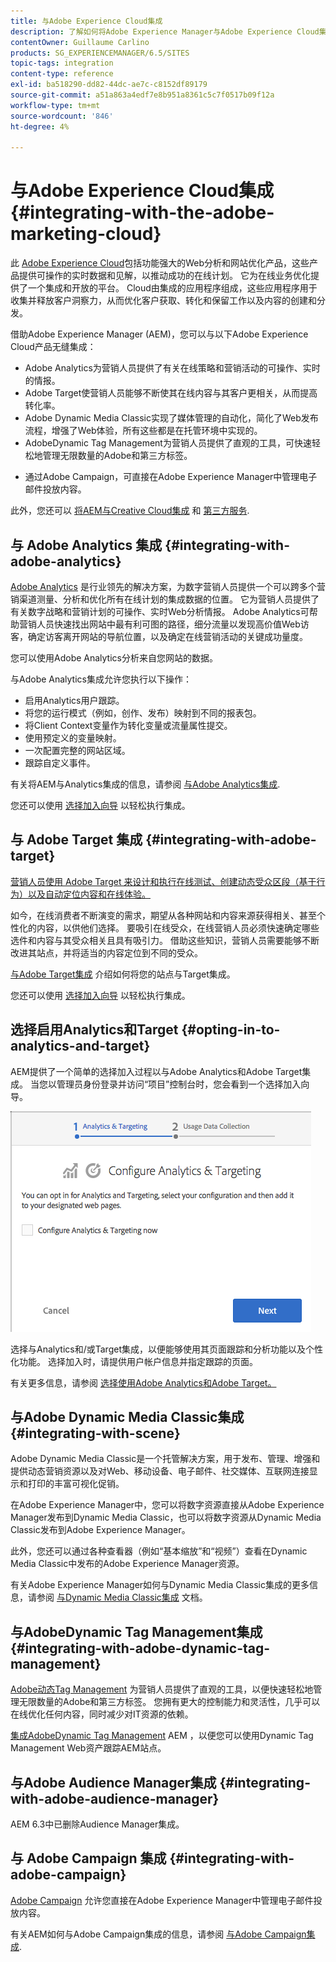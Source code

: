 ```yaml
---
title: 与Adobe Experience Cloud集成
description: 了解如何将Adobe Experience Manager与Adobe Experience Cloud集成。
contentOwner: Guillaume Carlino
products: SG_EXPERIENCEMANAGER/6.5/SITES
topic-tags: integration
content-type: reference
exl-id: ba518290-dd82-44dc-ae7c-c8152df89179
source-git-commit: a51a863a4edf7e8b951a8361c5c7f0517b09f12a
workflow-type: tm+mt
source-wordcount: '846'
ht-degree: 4%

---
```


# 与Adobe Experience Cloud集成{#integrating-with-the-adobe-marketing-cloud}

此 [Adobe Experience Cloud](https://business.adobe.com/products/marketing-cloud/main.html)包括功能强大的Web分析和网站优化产品，这些产品提供可操作的实时数据和见解，以推动成功的在线计划。 它为在线业务优化提供了一个集成和开放的平台。 Cloud由集成的应用程序组成，这些应用程序用于收集并释放客户洞察力，从而优化客户获取、转化和保留工作以及内容的创建和分发。

借助Adobe Experience Manager (AEM)，您可以与以下Adobe Experience Cloud产品无缝集成：

* Adobe Analytics为营销人员提供了有关在线策略和营销活动的可操作、实时的情报。
* Adobe Target使营销人员能够不断使其在线内容与其客户更相关，从而提高转化率。
* Adobe Dynamic Media Classic实现了媒体管理的自动化，简化了Web发布流程，增强了Web体验，所有这些都是在托管环境中实现的。
* AdobeDynamic Tag Management为营销人员提供了直观的工具，可快速轻松地管理无限数量的Adobe和第三方标签。
<!-- Search&Promote is end of life as of September 1, 2022 * Adobe Search&Promote gives marketers the ability to control and optimize the search results on their sites. -->
* 通过Adobe Campaign，可直接在Adobe Experience Manager中管理电子邮件投放内容。

此外，您还可以 [将AEM与Creative Cloud集成](/help/assets/aem-cc-integration-best-practices.md) 和 [第三方服务](/help/sites-administering/third-party-services.md).

## 与 Adobe Analytics 集成 {#integrating-with-adobe-analytics}

[Adobe Analytics](https://business.adobe.com/products/analytics/adobe-analytics.html) 是行业领先的解决方案，为数字营销人员提供一个可以跨多个营销渠道测量、分析和优化所有在线计划的集成数据的位置。 它为营销人员提供了有关数字战略和营销计划的可操作、实时Web分析情报。 Adobe Analytics可帮助营销人员快速找出网站中最有利可图的路径，细分流量以发现高价值Web访客，确定访客离开网站的导航位置，以及确定在线营销活动的关键成功量度。

您可以使用Adobe Analytics分析来自您网站的数据。

与Adobe Analytics集成允许您执行以下操作：

* 启用Analytics用户跟踪。
* 将您的运行模式（例如，创作、发布）映射到不同的报表包。
* 将Client Context变量作为转化变量或流量属性提交。
* 使用预定义的变量映射。
* 一次配置完整的网站区域。
* 跟踪自定义事件。

有关将AEM与Analytics集成的信息，请参阅 [与Adobe Analytics集成](/help/sites-administering/adobeanalytics.md).

您还可以使用 [选择加入向导](/help/sites-administering/opt-in.md) 以轻松执行集成。

## 与 Adobe Target 集成 {#integrating-with-adobe-target}

[营销人员使用 Adobe Target 来设计和执行在线测试、创建动态受众区段（基于行为）以及自动定位内容和在线体验。](https://business.adobe.com/products/target/adobe-target.html)

如今，在线消费者不断演变的需求，期望从各种网站和内容来源获得相关、甚至个性化的内容，以供他们选择。 要吸引在线受众，在线营销人员必须快速确定哪些选件和内容与其受众相关且具有吸引力。 借助这些知识，营销人员需要能够不断改进其站点，并将适当的内容定位到不同的受众。

[与Adobe Target集成](/help/sites-administering/target.md) 介绍如何将您的站点与Target集成。

您还可以使用 [选择加入向导](/help/sites-administering/opt-in.md) 以轻松执行集成。

## 选择启用Analytics和Target {#opting-in-to-analytics-and-target}

AEM提供了一个简单的选择加入过程以与Adobe Analytics和Adobe Target集成。 当您以管理员身份登录并访问“项目”控制台时，您会看到一个选择加入向导。

![chlimage_1-107](assets/chlimage_1-107a.png)

选择与Analytics和/或Target集成，以便能够使用其页面跟踪和分析功能以及个性化功能。 选择加入时，请提供用户帐户信息并指定跟踪的页面。

有关更多信息，请参阅 [选择使用Adobe Analytics和Adobe Target。](/help/sites-administering/opt-in.md)

## 与Adobe Dynamic Media Classic集成 {#integrating-with-scene}

Adobe Dynamic Media Classic是一个托管解决方案，用于发布、管理、增强和提供动态营销资源以及对Web、移动设备、电子邮件、社交媒体、互联网连接显示和打印的丰富可视化促销。

在Adobe Experience Manager中，您可以将数字资源直接从Adobe Experience Manager发布到Dynamic Media Classic，也可以将数字资源从Dynamic Media Classic发布到Adobe Experience Manager。

此外，您还可以通过各种查看器（例如“基本缩放”和“视频”）查看在Dynamic Media Classic中发布的Adobe Experience Manager资源。

有关Adobe Experience Manager如何与Dynamic Media Classic集成的更多信息，请参阅 [与Dynamic Media Classic集成](/help/sites-administering/scene7.md) 文档。

## 与AdobeDynamic Tag Management集成 {#integrating-with-adobe-dynamic-tag-management}

[Adobe动态Tag Management](https://business.adobe.com/products/experience-platform/adobe-experience-platform.html) 为营销人员提供了直观的工具，以便快速轻松地管理无限数量的Adobe和第三方标签。 您拥有更大的控制能力和灵活性，几乎可以在线优化任何内容，同时减少对IT资源的依赖。

[集成AdobeDynamic Tag Management](/help/sites-administering/dtm.md) AEM ，以便您可以使用Dynamic Tag Management Web资产跟踪AEM站点。

## 与Adobe Audience Manager集成 {#integrating-with-adobe-audience-manager}

AEM 6.3中已删除Audience Manager集成。

<!-- Search&Promote is end of life as of September 1, 2022 ## Integrating with Search&Promote {#integrating-with-search-promote} -->

<!-- Search&Promote is end of life as of September 1, 2022 Adobe Search&Promote enables marketers to optimizehow visitors browse, find, compare, and select relevant products and content on web and mobile sites. Businesses can easily promote priority items based on business objectives and visitor intent, as well as automate merchandising and promotions activity via KPI-based triggers or metrics. -->

<!-- Search&Promote is end of life as of September 1, 2022 Adobe Search&Promote is a reliable and scalable hosted site search application, capable of scaling to millions of pages or products, for heavily visited online businesses ranging from retail to news sites. It offers unprecedented levels of marketer control and metrics-based relevance. -->

<!-- Search&Promote is end of life as of September 1, 2022 For information about integrating AEM and Search&Promote, see [Integrating with Adobe Search&Promote](/help/sites-administering/search-and-promote.md). -->

## 与 Adobe Campaign 集成 {#integrating-with-adobe-campaign}

[Adobe Campaign](https://business.adobe.com/products/campaign/adobe-campaign.html) 允许您直接在Adobe Experience Manager中管理电子邮件投放内容。

有关AEM如何与Adobe Campaign集成的信息，请参阅 [与Adobe Campaign集成](/help/sites-administering/campaignstandard.md).